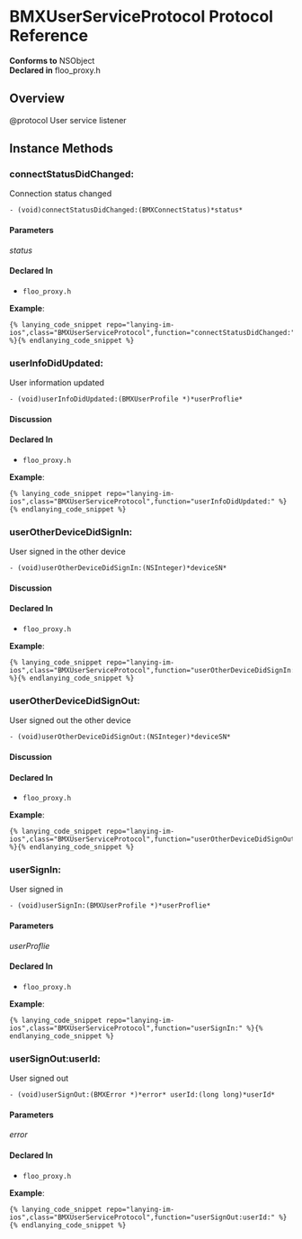 # BMXUserServiceProtocol Protocol Reference

  **Conforms to** NSObject  
  **Declared in** floo_proxy.h  

## Overview

@protocol User service listener

## Instance Methods

<a name="//api/name/connectStatusDidChanged:" title="connectStatusDidChanged:"></a>
### connectStatusDidChanged:

Connection status changed

`- (void)connectStatusDidChanged:(BMXConnectStatus)*status*`

#### Parameters

*status*  

#### Declared In
* `floo_proxy.h`

<a name="//api/name/userInfoDidUpdated:" title="userInfoDidUpdated:"></a>
**Example**:
```
{% lanying_code_snippet repo="lanying-im-ios",class="BMXUserServiceProtocol",function="connectStatusDidChanged:" %}{% endlanying_code_snippet %}
```
### userInfoDidUpdated:

User information updated

`- (void)userInfoDidUpdated:(BMXUserProfile *)*userProflie*`

#### Discussion

#### Declared In
* `floo_proxy.h`

<a name="//api/name/userOtherDeviceDidSignIn:" title="userOtherDeviceDidSignIn:"></a>
**Example**:
```
{% lanying_code_snippet repo="lanying-im-ios",class="BMXUserServiceProtocol",function="userInfoDidUpdated:" %}{% endlanying_code_snippet %}
```
### userOtherDeviceDidSignIn:

User signed in the other device

`- (void)userOtherDeviceDidSignIn:(NSInteger)*deviceSN*`

#### Discussion

#### Declared In
* `floo_proxy.h`

<a name="//api/name/userOtherDeviceDidSignOut:" title="userOtherDeviceDidSignOut:"></a>
**Example**:
```
{% lanying_code_snippet repo="lanying-im-ios",class="BMXUserServiceProtocol",function="userOtherDeviceDidSignIn:" %}{% endlanying_code_snippet %}
```
### userOtherDeviceDidSignOut:

User signed out the other device

`- (void)userOtherDeviceDidSignOut:(NSInteger)*deviceSN*`

#### Discussion

#### Declared In
* `floo_proxy.h`

<a name="//api/name/userSignIn:" title="userSignIn:"></a>
**Example**:
```
{% lanying_code_snippet repo="lanying-im-ios",class="BMXUserServiceProtocol",function="userOtherDeviceDidSignOut:" %}{% endlanying_code_snippet %}
```
### userSignIn:

User signed in

`- (void)userSignIn:(BMXUserProfile *)*userProflie*`

#### Parameters

*userProflie*  

#### Declared In
* `floo_proxy.h`

<a name="//api/name/userSignOut:userId:" title="userSignOut:userId:"></a>
**Example**:
```
{% lanying_code_snippet repo="lanying-im-ios",class="BMXUserServiceProtocol",function="userSignIn:" %}{% endlanying_code_snippet %}
```
### userSignOut:userId:

User signed out

`- (void)userSignOut:(BMXError *)*error* userId:(long long)*userId*`

#### Parameters

*error*  

#### Declared In
* `floo_proxy.h`

**Example**:
```
{% lanying_code_snippet repo="lanying-im-ios",class="BMXUserServiceProtocol",function="userSignOut:userId:" %}{% endlanying_code_snippet %}
```
